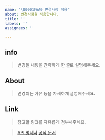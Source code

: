 ```yaml
---
name: "\U0001FAA0 변경사항 적용"
about: 변경사항을 적용합니다.
title: ''
labels: ''
assignees: ''

---
```


## info

> 변경될 내용을 간략하게 한 줄로 설명해주세요.

## About

> 변경되는 이유 등을 자세하게 설명해주세요.

## Link

> 참고할 링크를 자유롭게 첨부해주세요.

> [API 명세서]()
> [공식 문서]()
